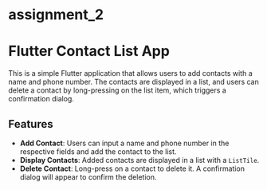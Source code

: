 # assignment_2

# Flutter Contact List App

This is a simple Flutter application that allows users to add contacts with a name and phone number. The contacts are displayed in a list, and users can delete a contact by long-pressing on the list item, which triggers a confirmation dialog.

## Features

- **Add Contact**: Users can input a name and phone number in the respective fields and add the contact to the list.
- **Display Contacts**: Added contacts are displayed in a list with a `ListTile`.
- **Delete Contact**: Long-press on a contact to delete it. A confirmation dialog will appear to confirm the deletion.
